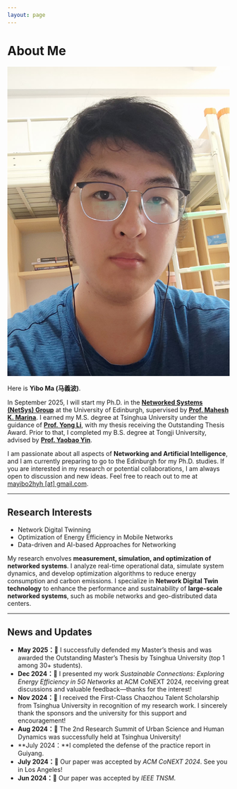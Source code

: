 ```yaml
---
layout: page
---
```


# About Me

<img src="./images/mayibo.jpg" class="floatpic">
<!-- <img src="./images/AboutMe.png" width="200" /> -->

Here is **Yibo Ma (马義波)**.<br>

In September 2025, I will start my Ph.D. in the [**Networked Systems (NetSys) Group**](https://netsys.inf.ed.ac.uk/) at the University of Edinburgh, supervised by [**Prof. Mahesh K. Marina**](https://homepages.inf.ed.ac.uk/mmarina/). I earned my M.S. degree at Tsinghua University under the guidance of [**Prof. Yong Li**](https://fi.ee.tsinghua.edu.cn/~liyong/), with my thesis receiving the Outstanding Thesis Award. Prior to that, I completed my B.S. degree at Tongji University, advised by [**Prof. Yaobao Yin**](https://mefaculty.tongji.edu.cn/info/1296/3241.htm).

I am passionate about all aspects of **Networking and Artificial Intelligence**, and I am currently preparing to go to the Edinburgh for my Ph.D. studies. If you are interested in my research or potential collaborations, I am always open to discussion and new ideas. Feel free to reach out to me at <u>mayibo2hyh [at] gmail.com</u>.

<!-- Here is my Resume: [Resume](./file/CV-Yibo_Ma.pdf) -->

---

## Research Interests

- Network Digital Twinning
- Optimization of Energy Efficiency in Mobile Networks
- Data-driven and AI-based Approaches for Networking

My research envolves **measurement, simulation, and optimization of networked systems**. I analyze real-time operational data, simulate system dynamics, and develop optimization algorithms to reduce energy consumption and carbon emissions. I specialize in **Network Digital Twin technology** to enhance the performance and sustainability of **large-scale networked systems**, such as mobile networks and geo-distributed data centers.

---

## News and Updates

- **May 2025：**🎉 I successfully defended my Master’s thesis and was awarded the Outstanding Master’s Thesis by Tsinghua University (top 1 among 30+ students).
- **Dec 2024：**🎤 I presented my work *Sustainable Connections: Exploring Energy Efficiency in 5G Networks* at ACM CoNEXT 2024, receiving great discussions and valuable feedback—thanks for the interest!
- **Nov 2024：**🎉 I received the First-Class Chaozhou Talent Scholarship from Tsinghua University in recognition of my research work. I sincerely thank the sponsors and the university for this support and encouragement!
- **Aug 2024：**🎉 The 2nd Research Summit of Urban Science and Human Dynamics was successfully held at Tsinghua University!
- **July 2024：**I completed the defense of the practice report in Guiyang.
- **July 2024：**🎉 Our paper was accepted by *ACM CoNEXT 2024*. See you in Los Angeles!
- **Jun 2024：**🎉 Our paper was accepted by *IEEE TNSM*.

<br>
